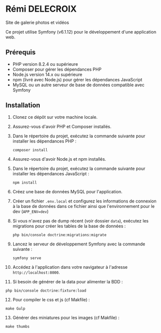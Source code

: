# Rémi DELECROIX

Site de galerie photos et vidéos

Ce projet utilise Symfony (v6.1.12) pour le développement d'une application web.

## Prérequis

- PHP version 8.2.4 ou supérieure
- Composer pour gérer les dépendances PHP
- Node.js version 14.x ou supérieure
- npm (livré avec Node.js) pour gérer les dépendances JavaScript
- MySQL ou un autre serveur de base de données compatible avec Symfony

## Installation

1. Clonez ce dépôt sur votre machine locale.
2. Assurez-vous d'avoir PHP et Composer installés.
3. Dans le répertoire du projet, exécutez la commande suivante pour installer les dépendances PHP :

   ```
   composer install
   ```

4. Assurez-vous d'avoir Node.js et npm installés.
5. Dans le répertoire du projet, exécutez la commande suivante pour installer les dépendances JavaScript :

   ```
   npm install
   ```

6. Créez une base de données MySQL pour l'application.
7. Créer un fichier `.env.local` et configurez les informations de connexion à la base de données dans ce fichier ainsi que l'environnement pour le dev (`APP_ENV=dev`)
8. Si vous n'avez pas de dump récent (voir dossier `data`), exécutez les migrations pour créer les tables de la base de données :

   ```
   php bin/console doctrine:migrations:migrate
   ```

9. Lancez le serveur de développement Symfony avec la commande suivante :

   ```
   symfony serve
   ```

10. Accédez à l'application dans votre navigateur à l'adresse `http://localhost:8000`.

11. Si besoin de générer de la data pour alimenter la BDD :

   ```
   php bin/console doctrine:fixture:load
   ```

12. Pour compiler le css et js (cf Makfile) :

   ```
   make Gulp
   ```

13. Générer des miniatures pour les images (cf Makfile) :

   ```
   make thumbs
   
